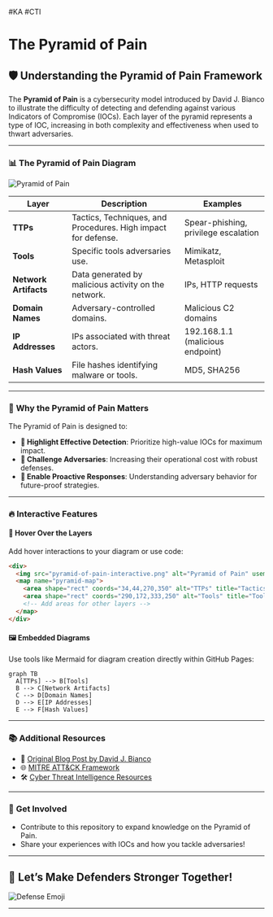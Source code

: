 #KA #CTI 
# The Pyramid of Pain

## 🛡️ Understanding the Pyramid of Pain Framework

The **Pyramid of Pain** is a cybersecurity model introduced by David J. Bianco to illustrate the difficulty of detecting and defending against various Indicators of Compromise (IOCs). Each layer of the pyramid represents a type of IOC, increasing in both complexity and effectiveness when used to thwart adversaries.

---

### 📊 **The Pyramid of Pain Diagram**

![Pyramid of Pain](https://www.criticalstart.com/wp-content/uploads/2021/12/0105-CS-Pyramid-Graphic.png)

| **Layer**       | **Description**                                                | **Examples**                          |
|------------------|---------------------------------------------------------------|---------------------------------------|
| **TTPs**        | Tactics, Techniques, and Procedures. High impact for defense. | Spear-phishing, privilege escalation |
| **Tools**       | Specific tools adversaries use.                               | Mimikatz, Metasploit                 |
| **Network Artifacts** | Data generated by malicious activity on the network.         | IPs, HTTP requests                   |
| **Domain Names**| Adversary-controlled domains.                                  | Malicious C2 domains                 |
| **IP Addresses**| IPs associated with threat actors.                             | 192.168.1.1 (malicious endpoint)     |
| **Hash Values** | File hashes identifying malware or tools.                      | MD5, SHA256                          |

---

### 🧩 **Why the Pyramid of Pain Matters**

The Pyramid of Pain is designed to:

- **🎯 Highlight Effective Detection**: Prioritize high-value IOCs for maximum impact.
- **🚀 Challenge Adversaries**: Increasing their operational cost with robust defenses.
- **🧠 Enable Proactive Responses**: Understanding adversary behavior for future-proof strategies.

---

### 🔥 **Interactive Features**

#### 📌 Hover Over the Layers

Add hover interactions to your diagram or use code:

```html
<div>
  <img src="pyramid-of-pain-interactive.png" alt="Pyramid of Pain" usemap="#pyramid-map">
  <map name="pyramid-map">
    <area shape="rect" coords="34,44,270,350" alt="TTPs" title="Tactics, Techniques, and Procedures">
    <area shape="rect" coords="290,172,333,250" alt="Tools" title="Tools used by attackers">
    <!-- Add areas for other layers -->
  </map>
</div>
```

#### 🖼️ Embedded Diagrams

Use tools like Mermaid for diagram creation directly within GitHub Pages:

```mermaid
graph TB
  A[TTPs] --> B[Tools]
  B --> C[Network Artifacts]
  C --> D[Domain Names]
  D --> E[IP Addresses]
  E --> F[Hash Values]
```

---

### 📚 **Additional Resources**

- 📖 [Original Blog Post by David J. Bianco](https://detect-respond.blogspot.com/2013/03/the-pyramid-of-pain.html)
- 🌐 [MITRE ATT&CK Framework](https://attack.mitre.org)
- 🛠️ [Cyber Threat Intelligence Resources](https://cti.link)

---

### 🤝 **Get Involved**

- Contribute to this repository to expand knowledge on the Pyramid of Pain.
- Share your experiences with IOCs and how you tackle adversaries!

---

## 🚀 Let’s Make Defenders Stronger Together!

![Defense Emoji](https://example.com/defense-emoji.png)

---
